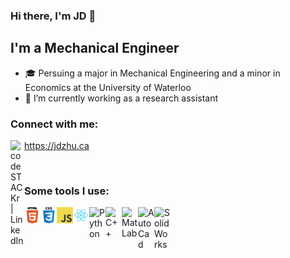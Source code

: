 ### Hi there, I'm JD 👋

## I'm a Mechanical Engineer
- 🎓 Persuing a major in Mechanical Engineering and a minor in Economics at the University of Waterloo
- 🔭 I’m currently working as a research assistant

### Connect with me:

[<img align="left" alt="codeSTACKr | LinkedIn" width="22px" src="https://cdn.jsdelivr.net/npm/simple-icons@v3/icons/linkedin.svg" />][linkedin]

https://jdzhu.ca

<br />

### Some tools I use:

<img align="left" alt="HTML5" width="26px" src="https://raw.githubusercontent.com/github/explore/80688e429a7d4ef2fca1e82350fe8e3517d3494d/topics/html/html.png" />
<img align="left" alt="CSS3" width="26px" src="https://raw.githubusercontent.com/github/explore/80688e429a7d4ef2fca1e82350fe8e3517d3494d/topics/css/css.png" />
<img align="left" alt="JavaScript" width="26px" src="https://raw.githubusercontent.com/github/explore/80688e429a7d4ef2fca1e82350fe8e3517d3494d/topics/javascript/javascript.png" />
<img align="left" alt="React" width="26px" src="https://raw.githubusercontent.com/github/explore/80688e429a7d4ef2fca1e82350fe8e3517d3494d/topics/react/react.png" />
<img align="left" alt="Python" width="26px" src="https://upload.wikimedia.org/wikipedia/commons/thumb/c/c3/Python-logo-notext.svg/1200px-Python-logo-notext.svg.png" />
<img align="left" alt="C++" width="26px" src="http://cdn.designblognews.com/wp-content/uploads/2019/12/c-logo-download-vector-1576095843gn8k4-700x787.png" />
<img align="left" alt="MatLab" width="26px" src="https://upload.wikimedia.org/wikipedia/commons/2/21/Matlab_Logo.png" />
<img align="left" alt="AutoCad" width="26px" src="https://uxwing.com/wp-content/themes/uxwing/download/10-brands-and-social-media/autocad.png" />
<img align="left" alt="SolidWorks" width="26px" src="https://lemp.uccs.edu/images/logo-solidworks.png" />


[linkedin]: https://www.linkedin.com/in/jd-zhu
